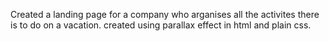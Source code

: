 Created a landing page for a company who arganises all the activites there is to do on a vacation. created using parallax effect in html and plain css.
